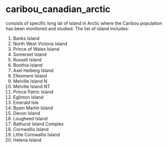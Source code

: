 # caribou_canadian_arctic

consists of specific long lat of island in Arctic where the Caribou population has been monitored and studied. The list of island includes:
1. Banks Island
2. North West Victoria Island
3. Prince of Wales Island
4. Somerset Island
5. Russell Island
6. Boothia Island
7. Axel Heiberg Island
8. Ellesmere Island
9. Melville Island N
10. Melville Island NT
11. Prince Patric Island
12. Eglinton Island
13. Emerald Isle
14. Byam Martin Island
15. Devon Island
16. Lougheed Island
17. Bathurst Island Complex
18. Cornwallis Island
19. Little Cornwallis Island
20. Helena Island
